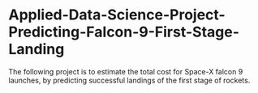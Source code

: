 # Applied-Data-Science-Project-Predicting-Falcon-9-First-Stage-Landing
The following project is to estimate the total cost for Space-X falcon 9 launches, by predicting successful landings of the first stage of rockets.
